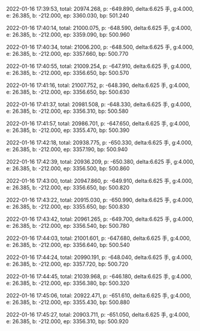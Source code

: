 2022-01-16 17:39:53, total: 20974.268, p: -649.890, delta:6.625 手, g:4.000, e: 26.385, b: -212.000, ep: 3360.030, bp: 501.240

2022-01-16 17:40:14, total: 21000.075, p: -648.590, delta:6.625 手, g:4.000, e: 26.385, b: -212.000, ep: 3359.090, bp: 500.960

2022-01-16 17:40:34, total: 21006.200, p: -648.500, delta:6.625 手, g:4.000, e: 26.385, b: -212.000, ep: 3357.660, bp: 500.770

2022-01-16 17:40:55, total: 21009.254, p: -647.910, delta:6.625 手, g:4.000, e: 26.385, b: -212.000, ep: 3356.650, bp: 500.570

2022-01-16 17:41:16, total: 21007.752, p: -648.390, delta:6.625 手, g:4.000, e: 26.385, b: -212.000, ep: 3356.650, bp: 500.630

2022-01-16 17:41:37, total: 20981.508, p: -648.330, delta:6.625 手, g:4.000, e: 26.385, b: -212.000, ep: 3356.310, bp: 500.580

2022-01-16 17:41:57, total: 20986.701, p: -647.650, delta:6.625 手, g:4.000, e: 26.385, b: -212.000, ep: 3355.470, bp: 500.390

2022-01-16 17:42:18, total: 20938.775, p: -650.330, delta:6.625 手, g:4.000, e: 26.385, b: -212.000, ep: 3357.190, bp: 500.940

2022-01-16 17:42:39, total: 20936.209, p: -650.380, delta:6.625 手, g:4.000, e: 26.385, b: -212.000, ep: 3356.500, bp: 500.860

2022-01-16 17:43:00, total: 20947.860, p: -649.910, delta:6.625 手, g:4.000, e: 26.385, b: -212.000, ep: 3356.650, bp: 500.820

2022-01-16 17:43:22, total: 20915.030, p: -650.990, delta:6.625 手, g:4.000, e: 26.385, b: -212.000, ep: 3355.650, bp: 500.830

2022-01-16 17:43:42, total: 20961.265, p: -649.700, delta:6.625 手, g:4.000, e: 26.385, b: -212.000, ep: 3356.540, bp: 500.780

2022-01-16 17:44:03, total: 21001.601, p: -647.680, delta:6.625 手, g:4.000, e: 26.385, b: -212.000, ep: 3356.640, bp: 500.540

2022-01-16 17:44:24, total: 20990.191, p: -648.040, delta:6.625 手, g:4.000, e: 26.385, b: -212.000, ep: 3357.720, bp: 500.720

2022-01-16 17:44:45, total: 21039.968, p: -646.180, delta:6.625 手, g:4.000, e: 26.385, b: -212.000, ep: 3356.380, bp: 500.320

2022-01-16 17:45:06, total: 20922.471, p: -651.610, delta:6.625 手, g:4.000, e: 26.385, b: -212.000, ep: 3355.430, bp: 500.880

2022-01-16 17:45:27, total: 20903.711, p: -651.050, delta:6.625 手, g:4.000, e: 26.385, b: -212.000, ep: 3356.310, bp: 500.920